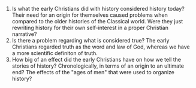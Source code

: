 1. Is what the early Christians did with history considered history today? Their need for an origin for themselves caused problems when compared to the older histories of the Classical world. Were they just rewriting history for their own self-interest in a proper Christian narrative? 
2. Is there a problem regarding what is considered true? The early Christians regarded truth as the word and law of God, whereas we have a more scientific definiton of truth. 
3. How big of an effect did the early Christians have on how we tell the stories of history? Chronologically, in terms of an origin to an ultimate end? The effects of the "ages of men" that were used to organize history?
